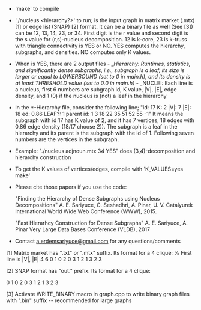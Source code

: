 - 'make' to compile

- './nucleus <graph> <algorithm> <hierarchy?>' to run;
		 <graph> is the input graph in matrix market (.mtx) [1] or edge list (SNAP) [2] format. It can be a binary file as well (See [3])
		 <algorithm> can be 12, 13, 14, 23, or 34. First digit is the r value and second digit is the s value for (r,s)-nucleus decomposition. 12 is k-core, 23 is k-truss with triangle connectivity
		 <hierarchy> is YES or NO. YES computes the hierarchy, subgraphs, and densities. NO computes only K values.

- When <hierarchy> is YES, there are 2 output files
		- <graph>_<algorithm>_Hierarchy: Runtimes, statistics, and significantly dense subgraphs, i.e., subgraph is a leaf, its size is larger or equal to LOWERBOUND (set to 0 in main.h), and its density is at least THRESHOLD value (set to 0.0 in main.h)
		- <graph>_<algorithm>_NUCLEI: Each line is a nucleus, first 6 numbers are subgraph id, K value, |V|, |E|, edge density, and 1 (0) if the nucleus is (not) a leaf in the hierarchy


- In the *-Hierarchy file, consider the following line;
"id: 17  K: 2  |V|: 7  |E|: 18  ed: 0.86  LEAF?: 1  parent id: 1	3 18 22 35 51 52 55 -1"
It means the subgraph with id 17 has K value of 2, and it has 7 vertices, 18 edges with 0.86 edge density (18/(7 choose 2)). The subgraph is a leaf in the hierarchy and its parent is the subgraph with the id of 1. Following seven numbers are the vertices in the subgraph.

- Example: "./nucleus adjnoun.mtx 34 YES" does (3,4)-decomposition and hierarchy construction

- To get the K values of vertices/edges, compile with 'K_VALUES=yes make'

- Please cite those papers if you use the code:

    "Finding the Hierarchy of Dense Subgraphs using Nucleus Decompositions"
	A. E. Sariyuce, C. Seshadhri, A. Pinar, U. V. Catalyurek
	International World Wide Web Conference (WWW), 2015.

    "Fast Hierarhcy Construction for Dense Subgraphs"
	A. E. Sariyuce, A. Pinar
	Very Large Data Bases Conference (VLDB), 2017	

- Contact a.erdemsariyuce@gmail.com for any questions/comments
    

[1] Matrix market has ".txt" or ".mtx" suffix. Its format for a 4 clique:
% First line is |V|, |E|
4 6
0 1
0 2
0 3
1 2
1 3
2 3

[2] SNAP format has "out." prefix. Its format for a 4 clique:

0 1
0 2
0 3
1 2
1 3
2 3

[3] Activate WRITE_BINARY macro in graph.cpp to write binary graph files with ".bin" suffix -- recommended for large graphs

    